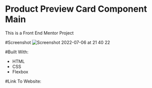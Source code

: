 # Product Preview Card Component Main
This is a Front End Mentor Project

#Screenshot
![Screenshot 2022-07-06 at 21 40 22](https://user-images.githubusercontent.com/76920888/177639120-0eaee84c-bb1a-444a-9bfb-ff39356731d1.png)

#Built With:
- HTML
- CSS
- Flexbox

#Link To Website:
